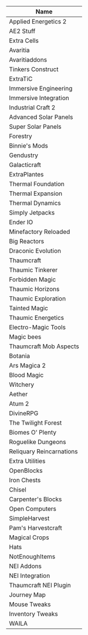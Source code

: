 | Name                     |
|--------------------------|
| Applied Energetics 2     |
| AE2 Stuff                |
| Extra Cells              |
| Avaritia                 |
| Avaritiaddons            |
| Tinkers Construct        |
| ExtraTiC                 |
| Immersive Engineering    |
| Immersive Integration    |
| Industrial Craft 2       |
| Advanced Solar Panels    |
| Super Solar Panels       |
| Forestry                 |
| Binnie's Mods            |
| Gendustry                |
| Galacticraft             |
| ExtraPlantes             |
| Thermal Foundation       |
| Thermal Expansion        |
| Thermal Dynamics         |
| Simply Jetpacks          |
| Ender IO                 |
| Minefactory Reloaded     |
| Big Reactors             |
| Draconic Evolution       |
| Thaumcraft               |
| Thaumic Tinkerer         |
| Forbidden Magic          |
| Thaumic Horizons         |
| Thaumic Exploration      |
| Tainted Magic            |
| Thaumic Energetics       |
| Electro-Magic Tools      |
| Magic bees               |
| Thaumcraft Mob Aspects   |
| Botania                  |
| Ars Magica 2             |
| Blood Magic              |
| Witchery                 |
| Aether                   |
| Atum 2                   |
| DivineRPG                |
| The Twilight Forest      |
| Biomes O' Plenty         |
| Roguelike Dungeons       |
| Reliquary Reincarnations |
| Extra Utilities          |
| OpenBlocks               |
| Iron Chests              |
| Chisel                   |
| Carpenter's Blocks       |
| Open Computers           |
| SimpleHarvest            |
| Pam's Harvestcraft       |
| Magical Crops            |
| Hats                     |
| NotEnoughItems           |
| NEI Addons               |
| NEI Integration          |
| Thaumcraft NEI Plugin    |
| Journey Map              |
| Mouse Tweaks             |
| Inventory Tweaks         |
| WAILA                    |